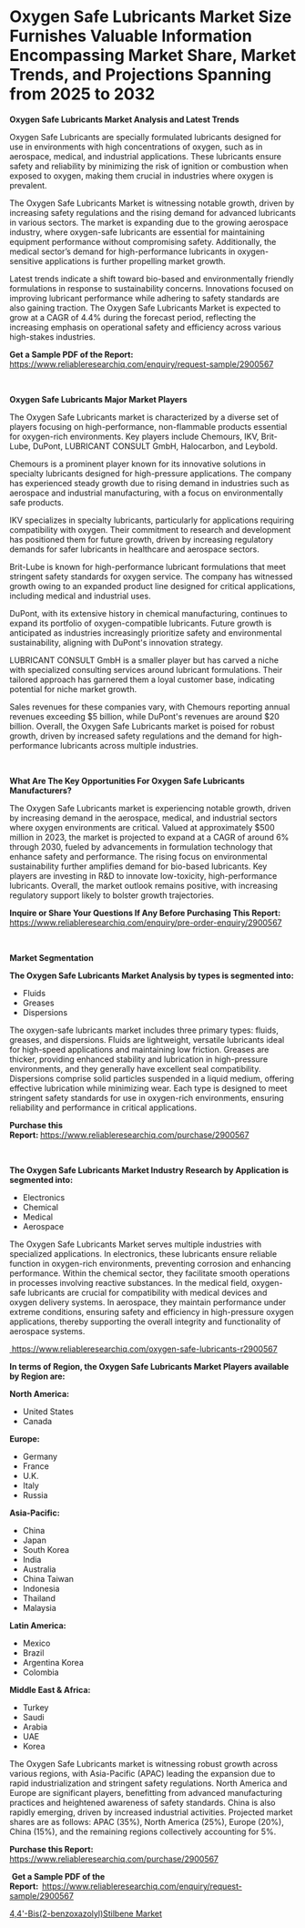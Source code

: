 <p><h1>Oxygen Safe Lubricants Market Size Furnishes Valuable Information Encompassing Market Share, Market Trends, and Projections Spanning from 2025 to 2032</h1></p><p><strong>Oxygen Safe Lubricants Market Analysis and Latest Trends</strong></p>
<p><p>Oxygen Safe Lubricants are specially formulated lubricants designed for use in environments with high concentrations of oxygen, such as in aerospace, medical, and industrial applications. These lubricants ensure safety and reliability by minimizing the risk of ignition or combustion when exposed to oxygen, making them crucial in industries where oxygen is prevalent.</p><p>The Oxygen Safe Lubricants Market is witnessing notable growth, driven by increasing safety regulations and the rising demand for advanced lubricants in various sectors. The market is expanding due to the growing aerospace industry, where oxygen-safe lubricants are essential for maintaining equipment performance without compromising safety. Additionally, the medical sector’s demand for high-performance lubricants in oxygen-sensitive applications is further propelling market growth.</p><p>Latest trends indicate a shift toward bio-based and environmentally friendly formulations in response to sustainability concerns. Innovations focused on improving lubricant performance while adhering to safety standards are also gaining traction. The Oxygen Safe Lubricants Market is expected to grow at a CAGR of 4.4% during the forecast period, reflecting the increasing emphasis on operational safety and efficiency across various high-stakes industries.</p></p>
<p><strong>Get a Sample PDF of the Report:&nbsp;</strong> <a href="https://www.reliableresearchiq.com/enquiry/request-sample/2900567?utm_campaign=3062&utm_medium=2&utm_source=Github&utm_content=ia&utm_term=16032025&utm_id=oxygen-safe-lubricants">https://www.reliableresearchiq.com/enquiry/request-sample/2900567</a></p>
<p>&nbsp;</p>
<p><strong>Oxygen Safe Lubricants Major Market Players</strong></p>
<p><p>The Oxygen Safe Lubricants market is characterized by a diverse set of players focusing on high-performance, non-flammable products essential for oxygen-rich environments. Key players include Chemours, IKV, Brit-Lube, DuPont, LUBRICANT CONSULT GmbH, Halocarbon, and Leybold.</p><p>Chemours is a prominent player known for its innovative solutions in specialty lubricants designed for high-pressure applications. The company has experienced steady growth due to rising demand in industries such as aerospace and industrial manufacturing, with a focus on environmentally safe products.</p><p>IKV specializes in specialty lubricants, particularly for applications requiring compatibility with oxygen. Their commitment to research and development has positioned them for future growth, driven by increasing regulatory demands for safer lubricants in healthcare and aerospace sectors.</p><p>Brit-Lube is known for high-performance lubricant formulations that meet stringent safety standards for oxygen service. The company has witnessed growth owing to an expanded product line designed for critical applications, including medical and industrial uses.</p><p>DuPont, with its extensive history in chemical manufacturing, continues to expand its portfolio of oxygen-compatible lubricants. Future growth is anticipated as industries increasingly prioritize safety and environmental sustainability, aligning with DuPont's innovation strategy.</p><p>LUBRICANT CONSULT GmbH is a smaller player but has carved a niche with specialized consulting services around lubricant formulations. Their tailored approach has garnered them a loyal customer base, indicating potential for niche market growth.</p><p>Sales revenues for these companies vary, with Chemours reporting annual revenues exceeding $5 billion, while DuPont's revenues are around $20 billion. Overall, the Oxygen Safe Lubricants market is poised for robust growth, driven by increased safety regulations and the demand for high-performance lubricants across multiple industries.</p></p>
<p>&nbsp;</p>
<p><strong>What Are The Key Opportunities For Oxygen Safe Lubricants Manufacturers?</strong></p>
<p><p>The Oxygen Safe Lubricants market is experiencing notable growth, driven by increasing demand in the aerospace, medical, and industrial sectors where oxygen environments are critical. Valued at approximately $500 million in 2023, the market is projected to expand at a CAGR of around 6% through 2030, fueled by advancements in formulation technology that enhance safety and performance. The rising focus on environmental sustainability further amplifies demand for bio-based lubricants. Key players are investing in R&D to innovate low-toxicity, high-performance lubricants. Overall, the market outlook remains positive, with increasing regulatory support likely to bolster growth trajectories.</p></p>
<p><strong>Inquire or Share Your Questions If Any Before Purchasing This Report:</strong> <a href="https://www.reliableresearchiq.com/enquiry/pre-order-enquiry/2900567?utm_campaign=3062&utm_medium=2&utm_source=Github&utm_content=ia&utm_term=16032025&utm_id=oxygen-safe-lubricants">https://www.reliableresearchiq.com/enquiry/pre-order-enquiry/2900567</a></p>
<p>&nbsp;</p>
<p><strong>Market Segmentation</strong></p>
<p><strong>The Oxygen Safe Lubricants Market Analysis by types is segmented into:</strong></p>
<p><ul><li>Fluids</li><li>Greases</li><li>Dispersions</li></ul></p>
<p><p>The oxygen-safe lubricants market includes three primary types: fluids, greases, and dispersions. Fluids are lightweight, versatile lubricants ideal for high-speed applications and maintaining low friction. Greases are thicker, providing enhanced stability and lubrication in high-pressure environments, and they generally have excellent seal compatibility. Dispersions comprise solid particles suspended in a liquid medium, offering effective lubrication while minimizing wear. Each type is designed to meet stringent safety standards for use in oxygen-rich environments, ensuring reliability and performance in critical applications.</p></p>
<p><strong>Purchase this Report:&nbsp;</strong><a href="https://www.reliableresearchiq.com/purchase/2900567?utm_campaign=3062&utm_medium=2&utm_source=Github&utm_content=ia&utm_term=16032025&utm_id=oxygen-safe-lubricants">https://www.reliableresearchiq.com/purchase/2900567</a></p>
<p>&nbsp;</p>
<p><strong>The Oxygen Safe Lubricants Market Industry Research by Application is segmented into:</strong></p>
<p><ul><li>Electronics</li><li>Chemical</li><li>Medical</li><li>Aerospace</li></ul></p>
<p><p>The Oxygen Safe Lubricants Market serves multiple industries with specialized applications. In electronics, these lubricants ensure reliable function in oxygen-rich environments, preventing corrosion and enhancing performance. Within the chemical sector, they facilitate smooth operations in processes involving reactive substances. In the medical field, oxygen-safe lubricants are crucial for compatibility with medical devices and oxygen delivery systems. In aerospace, they maintain performance under extreme conditions, ensuring safety and efficiency in high-pressure oxygen applications, thereby supporting the overall integrity and functionality of aerospace systems.</p></p>
<p><a href="https://www.reliableresearchiq.com/oxygen-safe-lubricants-r2900567?utm_campaign=3062&utm_medium=2&utm_source=Github&utm_content=ia&utm_term=16032025&utm_id=oxygen-safe-lubricants">&nbsp;https://www.reliableresearchiq.com/oxygen-safe-lubricants-r2900567</a></p>
<p><strong>In terms of Region, the Oxygen Safe Lubricants Market Players available by Region are:</strong></p>
<p>
    <p> <strong> North America: </strong>
        <ul>
            <li>United States</li>
            <li>Canada</li>
        </ul>
        </p> 
    <p> <strong> Europe: </strong>
        <ul>
            <li>Germany</li>
            <li>France</li>
            <li>U.K.</li>
            <li>Italy</li>
            <li>Russia</li>
        </ul>
        </p> 
    <p> <strong> Asia-Pacific: </strong>
        <ul>
            <li>China</li>
            <li>Japan</li>
            <li>South Korea</li>
            <li>India</li>
            <li>Australia</li>
            <li>China Taiwan</li>
            <li>Indonesia</li>
            <li>Thailand</li>
            <li>Malaysia</li>
        </ul>
        </p> 
    <p> <strong> Latin America: </strong>
        <ul>
            <li>Mexico</li>
            <li>Brazil</li>
            <li>Argentina Korea</li>
            <li>Colombia</li>
        </ul>
        </p> 
    <p> <strong> Middle East & Africa: </strong>
        <ul>
            <li>Turkey</li>
            <li>Saudi</li>
            <li>Arabia</li>
            <li>UAE</li>
            <li>Korea</li>
        </ul>
    </p>
    </p>
<p><p>The Oxygen Safe Lubricants market is witnessing robust growth across various regions, with Asia-Pacific (APAC) leading the expansion due to rapid industrialization and stringent safety regulations. North America and Europe are significant players, benefitting from advanced manufacturing practices and heightened awareness of safety standards. China is also rapidly emerging, driven by increased industrial activities. Projected market shares are as follows: APAC (35%), North America (25%), Europe (20%), China (15%), and the remaining regions collectively accounting for 5%.</p></p>
<p><strong>Purchase this Report: </strong><a href="https://www.reliableresearchiq.com/purchase/2900567?utm_campaign=3062&utm_medium=2&utm_source=Github&utm_content=ia&utm_term=16032025&utm_id=oxygen-safe-lubricants">https://www.reliableresearchiq.com/purchase/2900567</a></p>
<p>&nbsp;<strong>Get a Sample PDF of the Report:&nbsp;&nbsp;</strong><a href="https://www.reliableresearchiq.com/enquiry/request-sample/2900567?utm_campaign=3062&utm_medium=2&utm_source=Github&utm_content=ia&utm_term=16032025&utm_id=oxygen-safe-lubricants">https://www.reliableresearchiq.com/enquiry/request-sample/2900567</a></p>
<p><strong></strong></p>
<p><p><a href="https://github.com/kaloyhboosh/Market-Research-Report-List-1/blob/main/44-bis2-benzoxazolylstilbene-market.md?utm_campaign=3062&utm_medium=2&utm_source=Github&utm_content=ia&utm_term=16032025&utm_id=oxygen-safe-lubricants">4,4'-Bis(2-benzoxazolyl)Stilbene Market</a></p></p>